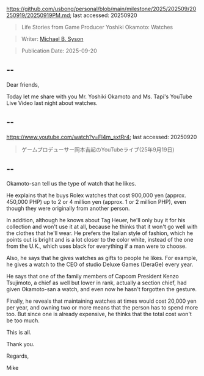https://github.com/usbong/personal/blob/main/milestone/2025/202509/20250919/20250919PM.md; last accessed: 20250920

> Life Stories from Game Producer Yoshiki Okamoto: Watches

> Writer: [Michael B. Syson](https://www.linkedin.com/in/michaelsyson/)

> Publication Date: 2025-09-20

## --

Dear friends,

Today let me share with you Mr. Yoshiki Okamoto and Ms. Tapi's YouTube Live Video last night about watches.

## --

https://www.youtube.com/watch?v=Fl4m_sxtRr4; last accessed: 20250920

> ゲームプロデューサー岡本吉起のYouTubeライブ(25年9月19日)

## --

Okamoto-san tell us the type of watch that he likes.

He explains that he buys Rolex watches that cost 900,000 yen (approx. 450,000 PHP) up to 2 or 4 million yen (approx. 1 or 2 million PHP), even though they were originally from another person.

In addition, although he knows about Tag Heuer, he'll only buy it for his collection and won't use it at all, because he thinks that it won't go well with the clothes that he'll wear. He prefers the Italian style of fashion, which he points out is bright and is a lot closer to the color white, instead of the one from the U.K., which uses black for everything if a man were to choose.

Also, he says that he gives watches as gifts to people he likes. For example, he gives a watch to the CEO of studio Deluxe Games (DeraGe) every year.

He says that one of the family members of Capcom President Kenzo Tsujimoto, a chief as well but lower in rank, actually a section chief, had given Okamoto-san a watch, and even now he hasn't forgotten the gesture.

Finally, he reveals that maintaining watches at times would cost 20,000 yen per year, and owning two or more means that the person has to spend more too. But since one is already expensive, he thinks that the total cost won't be too much.

This is all.

Thank you.

Regards,

Mike